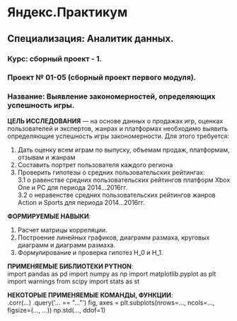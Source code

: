 # Яндекс.Практикум<br>
## Специализация: Аналитик данных.<br>
### Курс: сборный проект - 1.<br>
### Проект № 01-05 (сборный проект первого модуля).<br>
### Название: Выявление закономерностей, определяющих успешность игры.<br>

**ЦЕЛЬ ИССЛЕДОВАНИЯ** — на основе данных о продажах игр, оценках пользователей и экспертов, жанрах и платформах необходимо выявить определяющие успешность игры закономерности. Для этого требуется:<br>
1) Дать оценку всем играм по выпуску, объемам продаж, платформам, отзывам и жанрам<br>
2) Составить портрет пользователя каждого региона<br>
3) Проверить гипотезы о средних пользовательских рейтингах:<br>
3.1  о равенстве средних пользовательских рейтингов платформ Xbox One и PC для периода 2014...2016гг.<br>
3.2  о неравенстве средних пользовательских рейтингов жанров Action и Sports для периода 2014...2016гг.<br>

**ФОРМИРУЕМЫЕ НАВЫКИ**:<br>
1) Расчет матрицы корреляции.<br>
2) Построение линейных графиков, диаграмм размаха, круговых диаграмм и диаграмм размаха.<br>
3) Формулирование и проверка гипотез Н_0 и Н_1.<br>

**ПРИМЕНЯЕМЫЕ БИБЛИОТЕКИ PYTHON**:<br>
import pandas as pd
import numpy as np
import matplotlib.pyplot as plt
import warnings
from scipy import stats as st

**НЕКОТОРЫЕ ПРИМЕНЯЕМЫЕ КОМАНДЫ, ФУНКЦИИ**:<br>
.corr(...)
.query('... == "..."')
fig, axes = plt.subplots(nrows=..., ncols=..., figsize=(..., ...))
np.std(..., ddof=1)